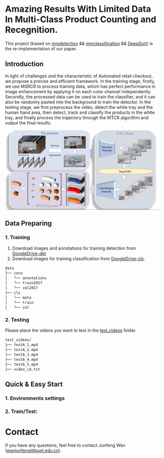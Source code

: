 Amazing Results With Limited Data In Multi-Class Product Counting and Recegnition.
===

This project (based on [mmdetection](https://github.com/open-mmlab/mmdetection) && [mmclassification](https://github.com/open-mmlab/mmclassification) && [DeepSort](https://github.com/nwojke/deep_sort)) is the re-implementation of our paper.

## Introduction

In light of challenges and the characteristic of Automated retail checkout, we propose a precise and efficient framework. In the training stage, firstly, we use MSRCR to process training data, which has perfect performance in image enhancement by applying it on each color channel independently. Secondly, the processed data can be used to train the classifier, and it can also be randomly pasted into the background to train the detector. In the testing stage, we first preprocess the video, detect the white tray and the human hand area, then detect, track and classify the products in the white tray, and finally process the trajectory through the MTCR algorithm and output the final results.

![introfig](./images/intro.png)

## Data Preparing

### 1. Training
1. Download images and annotations for training detection from [GoogleDrive-det](https://drive.google.com/file/d/1wmKbIXMMPBAw-XhpgbCr6V8Mn8EtRVZh/view?usp=sharing).
2. Download images for training classification from [GoogleDrive-cls](https://drive.google.com/file/d/1wmKbIXMMPBAw-XhpgbCr6V8Mn8EtRVZh/view?usp=sharing).
```
data
├── coco
│   └── annotations
│   └── train2017
│   └── val2017
├── cls
│   └── meta
│   └── train
│   └── val
```

### 2. Testing
Please place the videos you want to test in the [test_videos](./test_videos) folder.
```
test_videos/
├── testA_1.mp4
├── testA_2.mp4
├── testA_3.mp4
├── testA_4.mp4
├── testA_5.mp4
├── video_id.txt
```

## Quick & Easy Start

### 1. Environments settings

### 2. Train/Test:

# Contact

If you have any questions, feel free to contact Junfeng Wan (wanjunfeng@bupt.edu.cn).

